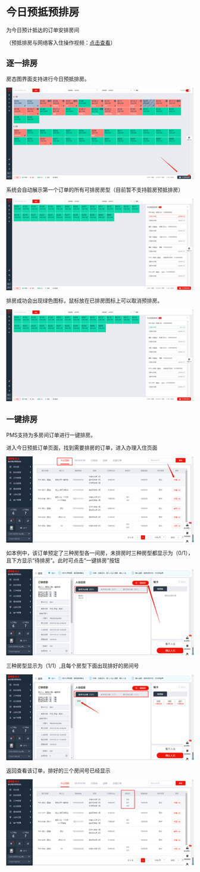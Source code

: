 # 今日预抵预排房

为今日预计抵达的订单安排房间

（预抵排房与网络客入住操作视频：[点击查看](http://crs-pms-vidio.oss-cn-beijing.aliyuncs.com/%E7%BD%91%E7%BB%9C%E5%85%A5%E4%BD%8F%E9%A2%84%E6%8A%B5%E6%8E%92%E6%88%BF.mp4)）

## 逐一排房

房态图界面支持进行今日预抵排房。

![&#x70B9;&#x51FB;&#x4ECA;&#x65E5;&#x9884;&#x62B5;&#x6392;&#x623F;&#xFF0C;&#x8FDB;&#x5165;&#x4ECA;&#x65E5;&#x9884;&#x62B5;&#x6392;&#x623F;&#x9875;&#x9762;](../../.gitbook/assets/image%20%28822%29.png)

系统会自动展示第一个订单的所有可排房房型（目前暂不支持脏房预抵排房）

![&#x4ECA;&#x65E5;&#x9884;&#x62B5;&#x8BA2;&#x5355;&#x53EF;&#x6839;&#x636E;&#x8BA2;&#x5355;&#x623F;&#x578B;&#x8FDB;&#x884C;&#x9884;&#x6392;&#x623F;](../../.gitbook/assets/image%20%28705%29.png)

排房成功会出现绿色图标，鼠标放在已排房图标上可以取消预排房。

![&#x6210;&#x529F;&#x9884;&#x6392;&#x623F;](../../.gitbook/assets/image%20%28148%29.png)

## 一键排房

PMS支持为多房间订单进行一键排房。

进入今日预抵订单页面，找到需要排房的订单，进入办理入住页面

![](../../.gitbook/assets/image%20%28819%29.png)

如本例中，该订单预定了三种房型各一间房，未排房时三种房型都显示为（0/1），且下方显示“待排房”。此时可点击“一键排房”按钮

![](../../.gitbook/assets/image%20%28701%29.png)

三种房型显示为（1/1）,且每个房型下面出现排好的房间号

![](../../.gitbook/assets/image%20%28286%29.png)

返回查看该订单，排好的三个房间号已经显示

![](../../.gitbook/assets/image%20%28820%29.png)

